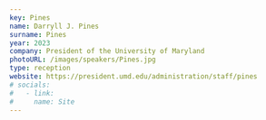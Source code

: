 ```yaml
---
key: Pines
name: Darryll J. Pines
surname: Pines
year: 2023
company: President of the University of Maryland
photoURL: /images/speakers/Pines.jpg
type: reception
website: https://president.umd.edu/administration/staff/pines
# socials:
#   - link: 
#     name: Site
---
```

